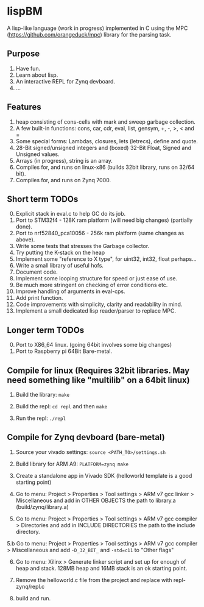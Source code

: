 # lispBM

A lisp-like language (work in progress) implemented in C using the MPC (https://github.com/orangeduck/mpc) library for the parsing task.

## Purpose
1. Have fun.
2. Learn about lisp.
3. An interactive REPL for Zynq devboard.
4. ...

## Features
1. heap consisting of cons-cells with mark and sweep garbage collection.
2. A few built-in functions: cons, car, cdr, eval, list, gensym, +, -, >, < and =
3. Some special forms: Lambdas, closures, lets (letrecs), define and quote.
4. 28-Bit signed/unsigned integers and (boxed) 32-Bit Float, Signed and Unsigned values.
5. Arrays (in progress), string is an array. 
6. Compiles for, and runs on linux-x86 (builds 32bit library, runs on 32/64 bit).
7. Compiles for, and runs on Zynq 7000.  

## Short term TODOs
0. Explicit stack in eval.c to help GC do its job. 
1. Port to STM32f4 - 128K ram platform (will need big changes) (partially done).
2. Port to nrf52840_pca10056 - 256k ram platform (same changes as above).
3. Write some tests that stresses the Garbage collector.
4. Try putting the K-stack on the heap
5. Implement some "reference to X type", for uint32, int32, float perhaps...  
6. Write a small library of useful hofs. 
7. Document code.
8. Implement some looping structure for speed or just ease of use. 
9. Be much more stringent on checking of error conditions etc.
10. Improve handling of arguments in eval-cps. 
11. Add print function.
12. Code improvements with simplicity, clarity  and readability in mind.
13. Implement a small dedicated lisp reader/parser to replace MPC.

## Longer term TODOs
0. Port to X86_64 linux. (going 64bit involves some big changes) 
1. Port to Raspberry pi 64Bit Bare-metal.

## Compile for linux (Requires 32bit libraries. May need something like "multilib" on a 64bit linux)
1. Build the library: `make`

2. Build the repl: `cd repl` and then `make`

3. Run the repl: `./repl`

## Compile for Zynq devboard (bare-metal)
1. Source your vivado settings: `source <PATH_TO>/settings.sh`

2. Build library for ARM A9: `PLATFORM=zynq make`

3. Create a standalone app in Vivado SDK (helloworld template is a good starting point) 

4. Go to menu: Project > Properties > Tool settings > ARM v7 gcc linker > Miscellaneous
   and add in OTHER OBJECTS the path to library.a (build/zynq/library.a)

5. Go to menu: Project > Properties > Tool settings > ARM v7 gcc compiler > Directories
   and add in INCLUDE DIRECTORIES the path to the include directory.

5.b Go to menu: Project > Properties > Tool settings > ARM v7 gcc compiler > Miscellaneous
    and add `-D_32_BIT_` and `-std=c11` to "Other flags"

6. Go to menu: Xilinx > Generate linker script
   and set up for enough of heap and stack. 128MB heap and 16MB stack is an ok starting point.

7. Remove the helloworld.c file from the project and replace with repl-zynq/repl.c

8. build and run. 
